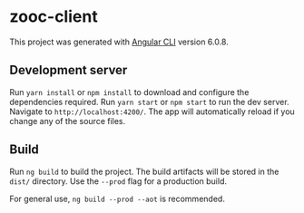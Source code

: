 # zooc-client

This project was generated with [Angular CLI](https://github.com/angular/angular-cli) version 6.0.8.

## Development server

Run `yarn install` or `npm install` to download and configure the dependencies required.
Run `yarn start` or `npm start` to run the dev server. Navigate to `http://localhost:4200/`. The app will automatically reload if you change any of the source files.

## Build

Run `ng build` to build the project. The build artifacts will be stored in the `dist/` directory. Use the `--prod` flag for a production build.

For general use, `ng build --prod --aot` is recommended. 
